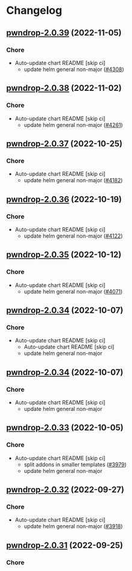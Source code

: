 # Changelog



## [pwndrop-2.0.39](https://github.com/truecharts/charts/compare/pwndrop-2.0.38...pwndrop-2.0.39) (2022-11-05)

### Chore

- Auto-update chart README [skip ci]
  - update helm general non-major ([#4308](https://github.com/truecharts/charts/issues/4308))




## [pwndrop-2.0.38](https://github.com/truecharts/charts/compare/pwndrop-2.0.37...pwndrop-2.0.38) (2022-11-02)

### Chore

- Auto-update chart README [skip ci]
  - update helm general non-major ([#4261](https://github.com/truecharts/charts/issues/4261))




## [pwndrop-2.0.37](https://github.com/truecharts/charts/compare/pwndrop-2.0.36...pwndrop-2.0.37) (2022-10-25)

### Chore

- Auto-update chart README [skip ci]
  - update helm general non-major ([#4182](https://github.com/truecharts/charts/issues/4182))




## [pwndrop-2.0.36](https://github.com/truecharts/charts/compare/pwndrop-2.0.35...pwndrop-2.0.36) (2022-10-19)

### Chore

- Auto-update chart README [skip ci]
  - update helm general non-major ([#4122](https://github.com/truecharts/charts/issues/4122))




## [pwndrop-2.0.35](https://github.com/truecharts/charts/compare/pwndrop-2.0.34...pwndrop-2.0.35) (2022-10-12)

### Chore

- Auto-update chart README [skip ci]
  - update helm general non-major ([#4071](https://github.com/truecharts/charts/issues/4071))




## [pwndrop-2.0.34](https://github.com/truecharts/charts/compare/pwndrop-2.0.33...pwndrop-2.0.34) (2022-10-07)

### Chore

- Auto-update chart README [skip ci]
  - Auto-update chart README [skip ci]
  - update helm general non-major




## [pwndrop-2.0.34](https://github.com/truecharts/charts/compare/pwndrop-2.0.33...pwndrop-2.0.34) (2022-10-07)

### Chore

- Auto-update chart README [skip ci]
  - update helm general non-major




## [pwndrop-2.0.33](https://github.com/truecharts/charts/compare/pwndrop-2.0.32...pwndrop-2.0.33) (2022-10-05)

### Chore

- Auto-update chart README [skip ci]
  - split addons in smaller templates ([#3979](https://github.com/truecharts/charts/issues/3979))
  - update helm general non-major




## [pwndrop-2.0.32](https://github.com/truecharts/charts/compare/pwndrop-2.0.31...pwndrop-2.0.32) (2022-09-27)

### Chore

- Auto-update chart README [skip ci]
  - update helm general non-major ([#3918](https://github.com/truecharts/charts/issues/3918))




## [pwndrop-2.0.31](https://github.com/truecharts/charts/compare/pwndrop-2.0.30...pwndrop-2.0.31) (2022-09-25)

### Chore
